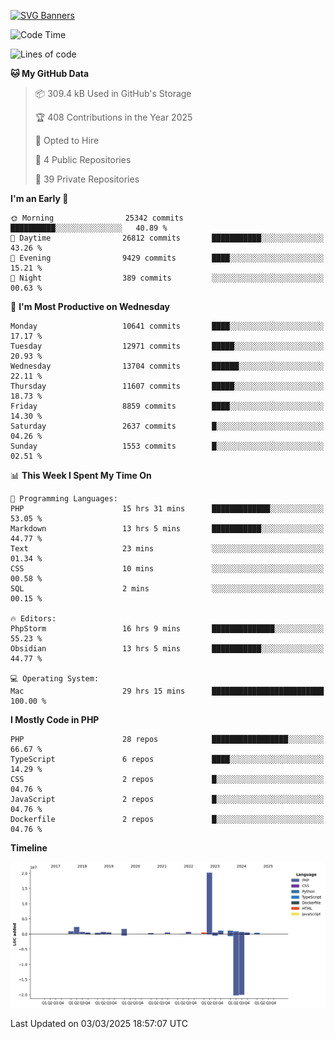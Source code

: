 [![SVG Banners](https://svg-banners.vercel.app/api?type=glitch&text1=Gere_Lajos%F0%9F%92%BB&width=800&height=400)](https://github.com/Akshay090/svg-banners)

<!--START_SECTION:waka-->
![Code Time](http://img.shields.io/badge/Code%20Time-2%2C260%20hrs%2056%20mins-blue)

![Lines of code](https://img.shields.io/badge/From%20Hello%20World%20I%27ve%20Written-34.5%20million%20lines%20of%20code-blue)

**🐱 My GitHub Data** 

> 📦 309.4 kB Used in GitHub's Storage 
 > 
> 🏆 408 Contributions in the Year 2025
 > 
> 💼 Opted to Hire
 > 
> 📜 4 Public Repositories 
 > 
> 🔑 39 Private Repositories 
 > 
**I'm an Early 🐤** 

```text
🌞 Morning                25342 commits       ██████████░░░░░░░░░░░░░░░   40.89 % 
🌆 Daytime                26812 commits       ███████████░░░░░░░░░░░░░░   43.26 % 
🌃 Evening                9429 commits        ████░░░░░░░░░░░░░░░░░░░░░   15.21 % 
🌙 Night                  389 commits         ░░░░░░░░░░░░░░░░░░░░░░░░░   00.63 % 
```
📅 **I'm Most Productive on Wednesday** 

```text
Monday                   10641 commits       ████░░░░░░░░░░░░░░░░░░░░░   17.17 % 
Tuesday                  12971 commits       █████░░░░░░░░░░░░░░░░░░░░   20.93 % 
Wednesday                13704 commits       ██████░░░░░░░░░░░░░░░░░░░   22.11 % 
Thursday                 11607 commits       █████░░░░░░░░░░░░░░░░░░░░   18.73 % 
Friday                   8859 commits        ████░░░░░░░░░░░░░░░░░░░░░   14.30 % 
Saturday                 2637 commits        █░░░░░░░░░░░░░░░░░░░░░░░░   04.26 % 
Sunday                   1553 commits        █░░░░░░░░░░░░░░░░░░░░░░░░   02.51 % 
```


📊 **This Week I Spent My Time On** 

```text
💬 Programming Languages: 
PHP                      15 hrs 31 mins      █████████████░░░░░░░░░░░░   53.05 % 
Markdown                 13 hrs 5 mins       ███████████░░░░░░░░░░░░░░   44.77 % 
Text                     23 mins             ░░░░░░░░░░░░░░░░░░░░░░░░░   01.34 % 
CSS                      10 mins             ░░░░░░░░░░░░░░░░░░░░░░░░░   00.58 % 
SQL                      2 mins              ░░░░░░░░░░░░░░░░░░░░░░░░░   00.15 % 

🔥 Editors: 
PhpStorm                 16 hrs 9 mins       ██████████████░░░░░░░░░░░   55.23 % 
Obsidian                 13 hrs 5 mins       ███████████░░░░░░░░░░░░░░   44.77 % 

💻 Operating System: 
Mac                      29 hrs 15 mins      █████████████████████████   100.00 % 
```

**I Mostly Code in PHP** 

```text
PHP                      28 repos            █████████████████░░░░░░░░   66.67 % 
TypeScript               6 repos             ████░░░░░░░░░░░░░░░░░░░░░   14.29 % 
CSS                      2 repos             █░░░░░░░░░░░░░░░░░░░░░░░░   04.76 % 
JavaScript               2 repos             █░░░░░░░░░░░░░░░░░░░░░░░░   04.76 % 
Dockerfile               2 repos             █░░░░░░░░░░░░░░░░░░░░░░░░   04.76 % 
```



**Timeline**

![Lines of Code chart](https://raw.githubusercontent.com/gere-lajos/gere-lajos/main/assets/bar_graph.png)


 Last Updated on 03/03/2025 18:57:07 UTC
<!--END_SECTION:waka-->
